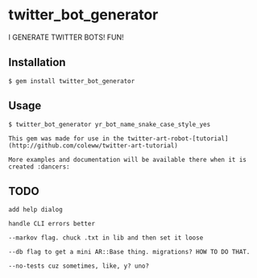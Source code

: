 # twitter_bot_generator

I GENERATE TWITTER BOTS! FUN!

## Installation

    $ gem install twitter_bot_generator

## Usage

    $ twitter_bot_generator yr_bot_name_snake_case_style_yes

    This gem was made for use in the twitter-art-robot-[tutorial](http://github.com/coleww/twitter-art-tutorial)

    More examples and documentation will be available there when it is created :dancers:

## TODO

    add help dialog

    handle CLI errors better

    --markov flag. chuck .txt in lib and then set it loose

    --db flag to get a mini AR::Base thing. migrations? HOW TO DO THAT.

    --no-tests cuz sometimes, like, y? uno?
